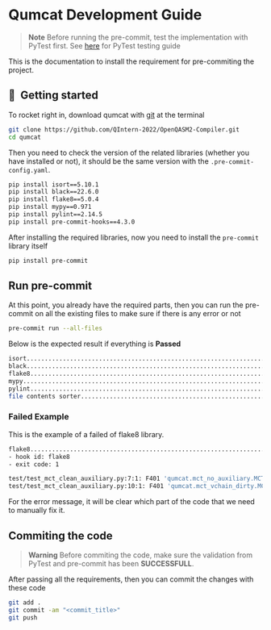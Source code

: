 # Qumcat Development Guide

> **Note**
> Before running the pre-commit, test the implementation with PyTest first. 
> See [here](https://github.com/QIntern-2022/qumcat/tree/main/test) for PyTest testing guide

This is the documentation to install the requirement for pre-commiting the project.

## :rocket:&nbsp; Getting started 

To rocket right in, download  qumcat with [git](https://git-scm.com/) at the terminal
```bash
git clone https://github.com/QIntern-2022/OpenQASM2-Compiler.git
cd qumcat
```

Then you need to check the version of the related libraries (whether you have installed or not), it should be the same version with the `.pre-commit-config.yaml`.

```bash
pip install isort==5.10.1
pip install black==22.6.0
pip install flake8==5.0.4
pip install mypy==0.971
pip install pylint==2.14.5
pip install pre-commit-hooks==4.3.0
```
After installing the required libraries, now you need to install the `pre-commit` library itself

```bash
pip install pre-commit
```

## Run pre-commit

At this point, you already have the required parts, then you can run the pre-commit on all the existing files to make sure if there is any error or not

```bash
pre-commit run --all-files
```

Below is the expected result if everything is **Passed**

```bash
isort....................................................................Passed
black....................................................................Passed
flake8...................................................................Passed
mypy.....................................................................Passed
pylint...................................................................Passed
file contents sorter.....................................................Passed
```

### Failed Example

This is the example of a failed of flake8 library.

```bash
flake8...................................................................Failed
- hook id: flake8
- exit code: 1

test/test_mct_clean_auxiliary.py:7:1: F401 'qumcat.mct_no_auxiliary.MCTNoAuxiliary' imported but unused
test/test_mct_clean_auxiliary.py:10:1: F401 'qumcat.mct_vchain_dirty.MCTVChainDirty' imported but unused
```

For the error message, it will be clear which part of the code that we need to manually fix it.

## Commiting the code

> **Warning**
> Before commiting the code, make sure the validation from PyTest and pre-commit has been **SUCCESSFULL**.

After passing all the requirements, then you can commit the changes with these code

```bash
git add .
git commit -am "<commit_title>"
git push
```





